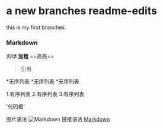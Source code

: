# a new branches readme-edits
this is my first branches

### Markdown 
*斜体*
**加粗**
==高亮==
>引用

*无序列表
  *无序列表
    *无序列表

1.有序列表
2.有序列表
3.有序列表

'代码框'

图片语法
![Markdown](url)
链接语法
[Markdown](https://baidu.com)
